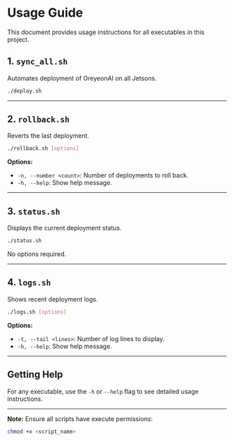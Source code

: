 # Usage Guide

This document provides usage instructions for all executables in this project.

## 1. `sync_all.sh`

Automates deployment of OreyeonAI on all Jetsons.

```bash
./deploy.sh
```
---

## 2. `rollback.sh`

Reverts the last deployment.

```bash
./rollback.sh [options]
```

**Options:**
- `-n, --number <count>`: Number of deployments to roll back.
- `-h, --help`: Show help message.

---

## 3. `status.sh`

Displays the current deployment status.

```bash
./status.sh
```

No options required.

---

## 4. `logs.sh`

Shows recent deployment logs.

```bash
./logs.sh [options]
```

**Options:**
- `-t, --tail <lines>`: Number of log lines to display.
- `-h, --help`: Show help message.

---

## Getting Help

For any executable, use the `-h` or `--help` flag to see detailed usage instructions.

---

**Note:** Ensure all scripts have execute permissions:
```bash
chmod +x <script_name>
```
